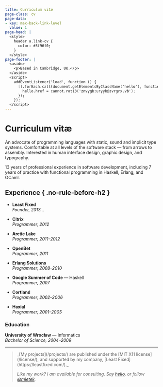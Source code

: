 ```yaml
---
title: Curriculum vitæ
page-class: cv
page-data:
- key: max-back-link-level
  value: 1
page-head: |
  <style>
    header a.link-cv {
      color: #3f96f0;
    }
  </style>
page-footer: |
  <aside>
    <p>Based in Cambridge, UK.</p>
  </aside>
  <script>
    addEventListener('load', function () {
      [].forEach.call(document.getElementsByClassName('hello'), function (hello) {
        hello.href = cannot.rot13('znvygb:uryyb@zvrgrx.vb');
      });
    });
  </script>
---
```



Curriculum vitæ
===============

An advocate of programming languages with static, sound and implicit type systems.  Comfortable at all levels of the software stack — from arrows to assembly.  Interested in human interface design, graphic design, and typography.

13 years of professional experience in software development, including 7 years of practice with functional programming in Haskell, Erlang, and OCaml.


Experience { .no-rule-before-h2 }
----------

- **Least Fixed**\
  _Founder, 2013…_

- **Citrix**\
  _Programmer, 2012_

- **Arctic Lake**\
  _Programmer, 2011–2012_

- **OpenBet**\
  _Programmer, 2011_

- **Erlang Solutions**\
  _Programmer, 2008–2010_

- **Google Summer of Code** — Haskell\
  _Programmer, 2007_

- **Cortland**\
  _Programmer, 2002–2006_

- **Haxial**\
  _Programmer, 2001–2005_


### Education

**University of Wrocław** — Informatics\
_Bachelor of Science, 2004–2009_


---

<div class="aside-like">
<a class="face mietek" href="https://mietek.io/"></a>
<blockquote>_[My projects](/projects/) are published under the [MIT X11 license](/license/), and supported by my company, [Least Fixed](https://leastfixed.com/)._

_Like my work?  I am available for consulting.  Say <a class="hello" href="">hello</a>, or follow <a href="https://twitter.com/mietek">@mietek</a>._
</blockquote>
</div>
